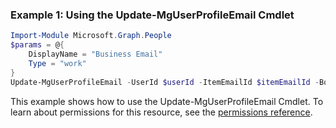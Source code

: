 ### Example 1: Using the Update-MgUserProfileEmail Cmdlet
```powershell
Import-Module Microsoft.Graph.People
$params = @{
	DisplayName = "Business Email"
	Type = "work"
}
Update-MgUserProfileEmail -UserId $userId -ItemEmailId $itemEmailId -BodyParameter $params
```
This example shows how to use the Update-MgUserProfileEmail Cmdlet.
To learn about permissions for this resource, see the [permissions reference](/graph/permissions-reference).
